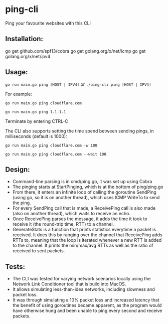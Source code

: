 # ping-cli
Ping your favourite websites with this CLI

## Installation:

go get github.com/spf13/cobra
go get golang.org/x/net/icmp
go get golang.org/x/net/ipv4

## Usage:

`go run main.go ping [HOST | IPV4]` or `./ping-cli ping [HOST | IPV4]`

For example:

`go run main.go ping cloudflare.com`

`go run main.go ping 1.1.1.1`

Terminate by entering CTRL-C

The CLI also supports setting the time spend between sending pings, in milliseconds (default is 1000):

`go run main.go ping cloudflare.com -w 100`

`go run main.go ping cloudflare.com --wait 100`

## Design:

- Command-line parsing is in cmd/ping.go, it was set up using Cobra
- The pinging starts at StartPinging, which is at the bottom of ping/ping.go
- From there, it enters an infinite loop of calling the goroutine SendPing (using go, so it is on another thread), which uses ICMP WriteTo to send the ping.
- For every SendPing call that is made, a ReceivePing call is also made (also on another thread), which waits to receive an echo.
- Once ReceivePing parses the message, it adds the time it took to receive it (the round-trip time, RTT) to a channel.
- GenerateStats is a function that prints statistics everytime a packet is received. It does this by ranging over the channel that ReceivePing adds RTTs to, meaning
  that the loop is iterated whenever a new RTT is added to the channel. It prints the min/max/avg RTTs as well as the ratio of received to sent packets.

## Tests:

- The CLI was tested for varying network scenarios locally using the Network Link Conditioner tool that is build into MacOS.
- It allows simulating less-than-idea networks, including slowness and packet loss.
- It was through simulating a 10% packet loss and increased latency that the benefit of using goroutines became apparent, as the
  program would have otherwise hung and been unable to ping every second and receive packets.

